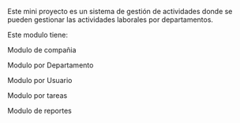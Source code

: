 Este mini proyecto es un sistema de gestión de actividades donde se pueden gestionar las actividades laborales por departamentos.

Este modulo tiene:

Modulo de compañia

Modulo por Departamento

Modulo por Usuario

Modulo por tareas

Modulo de reportes
